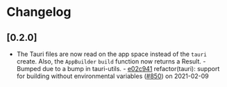 # Changelog

## [0.2.0]

- The Tauri files are now read on the app space instead of the `tauri` create.
  Also, the `AppBuilder` `build` function now returns a Result. - Bumped due to
  a bump in tauri-utils. -
  [e02c941](https://www.github.com/tauri-apps/tauri/commit/e02c9419cb8c66f4e43ed598d2fc74d4b19384ec)
  refactor(tauri): support for building without environmental variables
  ([#850](https://www.github.com/tauri-apps/tauri/pull/850)) on 2021-02-09
